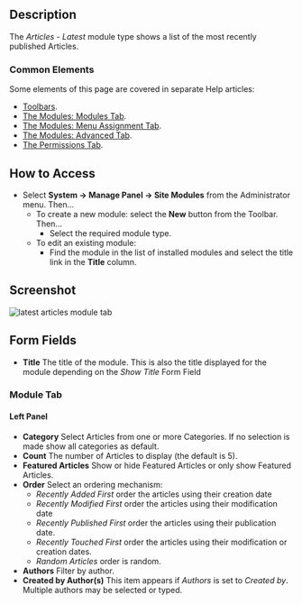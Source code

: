 <!-- Filename: Help4.x:Site_Modules:_Articles_-_Latest / Display title: Modules: Articles - Latest -->

## Description

The *Articles - Latest* module type shows a list of the most recently
published Articles.

### Common Elements

Some elements of this page are covered in separate Help articles:

* [Toolbars](jdocmanual?article=help/common-elements/toolbars).
* [The Modules: Modules Tab](jdocmanual?article=help/modules/modules-module-tab).
* [The Modules: Menu Assignment Tab](jdocmanual?article=help/modules/modules-menu-assignment-tab).
* [The Modules: Advanced Tab](jdocmanual?article=help/modules/modules-advanced-tab).
* [The Permissions Tab](jdocmanual?article=help/common-elements/edit-permissions).

## How to Access

- Select **System → Manage Panel → Site Modules** from the
  Administrator menu. Then...
  - To create a new module: select the **New** button from the Toolbar. Then...
    - Select the required module type.
  - To edit an existing module:
    - Find the module in the list of installed modules and select the
      title link in the **Title** column.

## Screenshot

![latest articles module tab](../../../en/images/modules-site/modules-articles-latest-module-tab.png)

## Form Fields

- **Title** The title of the module. This is also the title displayed
  for the module depending on the *Show Title* Form Field

### Module Tab

#### Left Panel

- **Category** Select Articles from one or more Categories. If no
  selection is made show all categories as default.
- **Count** The number of Articles to display (the default is 5).
- **Featured Articles** Show or hide Featured Articles or only show
  Featured Articles.
- **Order** Select an ordering mechanism:
  - *Recently Added First* order the articles using their creation date
  - *Recently Modified First* order the articles using their modification date
  - *Recently Published First* order the articles using their publication date.
  - *Recently Touched First* order the articles using their modification or 
  creation dates.
  - *Random Articles* order is random.
- **Authors** Filter by author.
- **Created by Author(s)** This item appears if *Authors* is set to 
  *Created by*. Multiple authors may be selected or typed.

